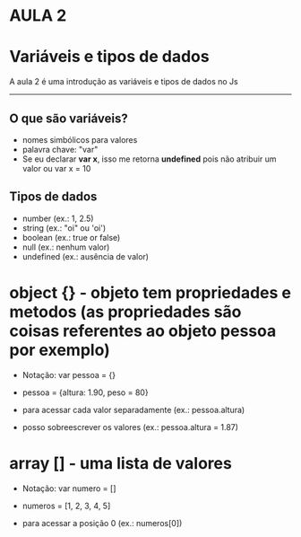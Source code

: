 # AULA 2
# Variáveis e tipos de dados

A aula 2 é uma introdução as variáveis e tipos de dados no Js

----

## O que são variáveis?
- nomes simbólicos para valores
- palavra chave: "var" 
- Se eu declarar **var x**, isso me retorna **undefined** pois não atribuir um valor ou var x = 10

## Tipos de dados
- number (ex.: 1, 2.5)
- string (ex.: "oi" ou 'oi')
- boolean (ex.: true or false)
- null (ex.: nenhum valor)
- undefined (ex.: ausência de valor)

# **object {}** - objeto tem propriedades e metodos (as propriedades são coisas referentes ao objeto pessoa por exemplo)

- Notação: var pessoa = {}

- pessoa = {altura: 1.90, peso = 80}

- para acessar cada valor separadamente (ex.: pessoa.altura)

- posso sobreescrever os valores (ex.: pessoa.altura = 1.87)


# **array []** - uma lista de valores

- Notação: var numero = []

- numeros = [1, 2, 3, 4, 5]
- para acessar a posição 0 (ex.: numeros[0])
